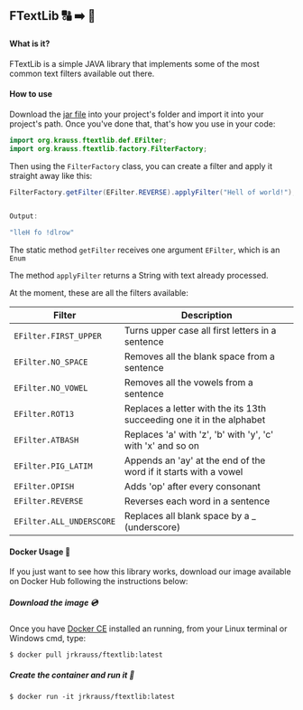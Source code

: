 ## FTextLib :capital_abcd: :arrow_right: :symbols:

#### What is it?

FTextLib is a simple JAVA library that implements some of the most common text filters available out there. 

#### How to use

Download the [jar file](lib/) into your project's folder and import it into your project's path.
Once you've done that, that's how you use in your code:

```java
import org.krauss.ftextlib.def.EFilter;
import org.krauss.ftextlib.factory.FilterFactory;
```

Then using the `FilterFactory` class, you can create a filter and apply it straight away like this:

```java
FilterFactory.getFilter(EFilter.REVERSE).applyFilter("Hell of world!");


Output:

"lleH fo !dlrow" 
```

The static method `getFilter` receives one argument `EFilter`, which is an `Enum` 

The method `applyFilter` returns a String with text already processed.


At the moment, these are all the filters available:

Filter | Description
------ | -----------
`EFilter.FIRST_UPPER` | Turns upper case all first letters in a sentence
`EFilter.NO_SPACE` | Removes all the blank space from a sentence
`EFilter.NO_VOWEL` | Removes all the vowels from a sentence
`EFilter.ROT13` | Replaces a letter with the its 13th succeeding one it in the alphabet
`EFilter.ATBASH` | Replaces 'a' with 'z', 'b' with 'y', 'c' with 'x' and so on 
`EFilter.PIG_LATIM` | Appends an 'ay' at the end of the word if it starts with a vowel
`EFilter.OPISH` | Adds 'op' after every consonant 
`EFilter.REVERSE` | Reverses each word in a sentence
`EFilter.ALL_UNDERSCORE` | Replaces all blank space by a _ (underscore) 
 
#### Docker Usage :whale:

If you just want to see how this library works, download our image available on Docker Hub following the instructions below:

##### Download the image :cd:

Once you have [Docker CE](https://docs.docker.com/) installed an running, from your Linux terminal or Windows cmd, type:  

```shell
$ docker pull jrkrauss/ftextlib:latest
```

##### Create the container and run it :ship:

```shell
$ docker run -it jrkrauss/ftextlib:latest
```
 
 